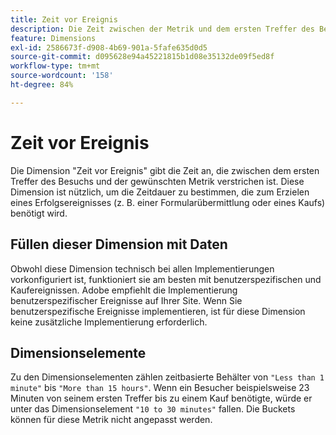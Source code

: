 ```yaml
---
title: Zeit vor Ereignis
description: Die Zeit zwischen der Metrik und dem ersten Treffer des Besuchs.
feature: Dimensions
exl-id: 2586673f-d908-4b69-901a-5fafe635d0d5
source-git-commit: d095628e94a45221815b1d08e35132de09f5ed8f
workflow-type: tm+mt
source-wordcount: '158'
ht-degree: 84%

---
```


# Zeit vor Ereignis

Die Dimension &quot;Zeit vor Ereignis&quot;[](overview.md) gibt die Zeit an, die zwischen dem ersten Treffer des Besuchs und der gewünschten Metrik verstrichen ist. Diese Dimension ist nützlich, um die Zeitdauer zu bestimmen, die zum Erzielen eines Erfolgsereignisses (z. B. einer Formularübermittlung oder eines Kaufs) benötigt wird.

## Füllen dieser Dimension mit Daten

Obwohl diese Dimension technisch bei allen Implementierungen vorkonfiguriert ist, funktioniert sie am besten mit benutzerspezifischen und Kaufereignissen. Adobe empfiehlt die Implementierung benutzerspezifischer Ereignisse auf Ihrer Site. Wenn Sie benutzerspezifische Ereignisse implementieren, ist für diese Dimension keine zusätzliche Implementierung erforderlich.

## Dimensionselemente

Zu den Dimensionselementen zählen zeitbasierte Behälter von `"Less than 1 minute"` bis `"More than 15 hours"`. Wenn ein Besucher beispielsweise 23 Minuten von seinem ersten Treffer bis zu einem Kauf benötigte, würde er unter das Dimensionselement `"10 to 30 minutes"` fallen. Die Buckets können für diese Metrik nicht angepasst werden.
